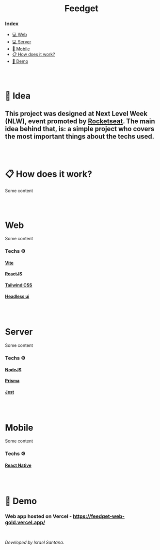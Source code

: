 <h1 align="center">Feedget</h1>

### Index
- [💻 Web](#-web)
- [💻 Server](#-server)
- [📱 Mobile](#-mobile)
- [📋 How does it work?](#-how-does-it-work)
- [🧪 Demo](#-demo)

<br><br>

# 🧠 Idea
This project was designed at Next Level Week (NLW), event promoted by [Rocketseat](https://github.com/Rocketseat). The main idea behind that, is: a simple project who covers the most important things about the techs used. 
---

<br><br>

# 📋 How does it work?
Some content

<br><br>

# Web 
Some content

### Techs ⚙️
#### [Vite](https://vitejs.dev/)
#### [ReactJS](https://reactjs.org/)
#### [Tailwind CSS](https://tailwindcss.com/)
#### [Headless ui](https://headlessui.dev/)

<br><br>

# Server
Some content

### Techs ⚙️
#### [NodeJS](https://nodejs.org/en/docs/)
#### [Prisma](https://www.prisma.io/)
#### [Jest](https://jestjs.io)

<br><br>

# Mobile
Some content

### Techs ⚙️
#### [React Native](https://reactnative.dev/)

<br><br>

# 🧪 Demo
### Web app hosted on Vercel - https://feedget-web-gold.vercel.app/

<br>

*Developed by Israel Santana*.
